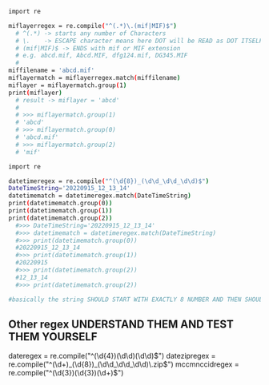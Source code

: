 ~~~~sh
import re

miflayerregex = re.compile("^(.*)\.(mif|MIF)$")
  # ^(.*) -> starts any number of Characters
  # \.    -> ESCAPE character means here DOT will be READ as DOT ITSELF!!!
  # (mif|MIF)$ -> ENDS with mif or MIF extension
  # e.g. abcd.mif, Abcd.MIF, dfg124.mif, DG345.MIF
  #
miffilename = 'abcd.mif'
miflayermatch = miflayerregex.match(miffilename)
miflayer = miflayermatch.group(1)
print(miflayer)
  # result -> miflayer = 'abcd'
  # 
  # >>> miflayermatch.group(1)
  # 'abcd'
  # >>> miflayermatch.group(0)
  # 'abcd.mif'
  # >>> miflayermatch.group(2)
  # 'mif'
~~~~

~~~~sh
import re

datetimeregex = re.compile("^(\d{8})_(\d\d_\d\d_\d\d)$")
DateTimeString='20220915_12_13_14'
datetimematch = datetimeregex.match(DateTimeString)
print(datetimematch.group(0))
print(datetimematch.group(1))
print(datetimematch.group(2))
  #>>> DateTimeString='20220915_12_13_14'
  #>>> datetimematch = datetimeregex.match(DateTimeString)
  #>>> print(datetimematch.group(0))
  #20220915_12_13_14
  #>>> print(datetimematch.group(1))
  #20220915
  #>>> print(datetimematch.group(2))
  #12_13_14
  #>>> print(datetimematch.group(2))

#basically the string SHOULD START WITH EXACTLY 8 NUMBER AND THEN SHOULD HAVE UNDERSCORES AFTER EVERY 2 DIGITS
~~~~

## Other regex UNDERSTAND THEM AND TEST THEM YOURSELF
dateregex = re.compile("^(\d{4})(\d\d)(\d\d)$")
datezipregex = re.compile("^(\d+)_(\d{8})_(\d\d_\d\d_\d\d)\.zip$")
mccmnccidregex = re.compile("^(\d{3})(\d{3})(\d+)$")

